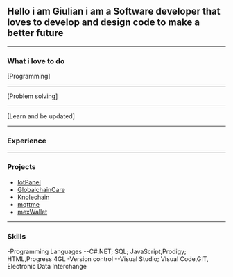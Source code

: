 ## Hello i am Giulian i am a Software developer that loves to develop and design code to make a better future

---

### What i love to do

[Programming]

---
[Problem solving]

---
[Learn and be updated]

---

### Experience



---
### Projects
- [IotPanel](http://example.com/)
- [GlobalchainCare](http://example.com/)
- [Knolechain](http://example.com/)
- [mqttme](http://example.com/)
- [mexWallet](http://example.com/)

---
### Skills
-Programming Languages
--C#.NET; SQL; JavaScript,Prodigy; HTML,Progress 4GL
-Version control
--Visual Studio; VIsual Code,GIT, Electronic Data Interchange
